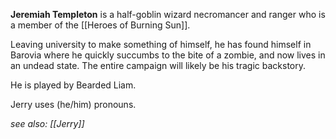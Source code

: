 **Jeremiah Templeton** is a half-goblin wizard necromancer and ranger who is a member of the [[Heroes of Burning Sun]].

Leaving university to make something of himself, he has found himself in Barovia where he quickly succumbs to the bite of a zombie, and now lives in an undead state. The entire campaign will likely be his tragic backstory.

He is played by Bearded Liam.

Jerry uses (he/him) pronouns.

*see also: [[Jerry]]*